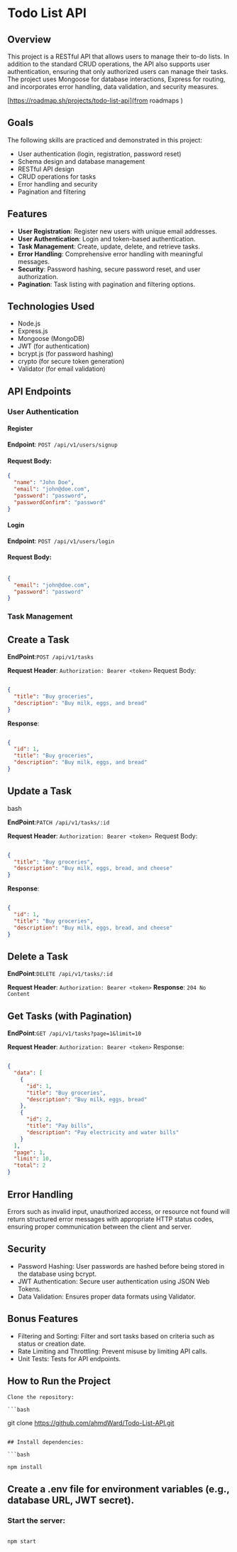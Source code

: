# Todo List API

## Overview

This project is a RESTful API that allows users to manage their to-do lists. In addition to the standard CRUD operations, the API also supports user authentication, ensuring that only authorized users can manage their tasks. The project uses Mongoose for database interactions, Express for routing, and incorporates error handling, data validation, and security measures.

[https://roadmap.sh/projects/todo-list-api](from roadmaps )
## Goals

The following skills are practiced and demonstrated in this project:

- User authentication (login, registration, password reset)
- Schema design and database management
- RESTful API design
- CRUD operations for tasks
- Error handling and security
- Pagination and filtering

## Features

- **User Registration**: Register new users with unique email addresses.
- **User Authentication**: Login and token-based authentication.
- **Task Management**: Create, update, delete, and retrieve tasks.
- **Error Handling**: Comprehensive error handling with meaningful messages.
- **Security**: Password hashing, secure password reset, and user authorization.
- **Pagination**: Task listing with pagination and filtering options.

## Technologies Used

- Node.js
- Express.js
- Mongoose (MongoDB)
- JWT (for authentication)
- bcrypt.js (for password hashing)
- crypto (for secure token generation)
- Validator (for email validation)

## API Endpoints

### User Authentication

#### Register

**Endpoint**: `POST /api/v1/users/signup`

#### Request Body:

```json
{
  "name": "John Doe",
  "email": "john@doe.com",
  "password": "password",
  "passwordConfirm": "password"
}

```
#### Login
**Endpoint**: `POST /api/v1/users/login`


#### Request Body:

```json

{
  "email": "john@doe.com",
  "password": "password"
}
```


### Task Management

## Create a Task


**EndPoint**:`POST /api/v1/tasks`

**Request Header**: `Authorization: Bearer <token>` Request Body:

```json

{
  "title": "Buy groceries",
  "description": "Buy milk, eggs, and bread"
}
```
**Response**:

```json

{
  "id": 1,
  "title": "Buy groceries",
  "description": "Buy milk, eggs, and bread"
}
```

## Update a Task

bash

**EndPoint**:`PATCH /api/v1/tasks/:id`

**Request Header**: `Authorization: Bearer <token> `Request Body:

```json

{
  "title": "Buy groceries",
  "description": "Buy milk, eggs, bread, and cheese"
}
```
**Response**:

```json

{
  "id": 1,
  "title": "Buy groceries",
  "description": "Buy milk, eggs, bread, and cheese"
}
```
## Delete a Task


**EndPoint**:`DELETE /api/v1/tasks/:id`

**Request Header**: `Authorization: Bearer <token>` **Response**: `204 No Content`

## Get Tasks (with Pagination)


**EndPoint**:`GET /api/v1/tasks?page=1&limit=10`

**Request Header**: `Authorization: Bearer <token>` Response:

```json

{
  "data": [
    {
      "id": 1,
      "title": "Buy groceries",
      "description": "Buy milk, eggs, bread"
    },
    {
      "id": 2,
      "title": "Pay bills",
      "description": "Pay electricity and water bills"
    }
  ],
  "page": 1,
  "limit": 10,
  "total": 2
}
```
## Error Handling

Errors such as invalid input, unauthorized access, or resource not found will return structured error messages with appropriate HTTP status codes, ensuring proper communication between the client and server.

## Security

- Password Hashing: User passwords are hashed before being stored in the database using bcrypt.
- JWT Authentication: Secure user authentication using JSON Web Tokens.
- Data Validation: Ensures proper data formats using Validator.

## Bonus Features

   - Filtering and Sorting: Filter and sort tasks based on criteria such as status or creation date.
   - Rate Limiting and Throttling: Prevent misuse by limiting API calls.
   - Unit Tests: Tests for API endpoints.

## How to Run the Project

    Clone the repository:

    ```bash

git clone https://github.com/ahmdWard/Todo-List-API.git
```

## Install dependencies:

```bash

npm install
``` 
## Create a .env file for environment variables (e.g., database URL, JWT secret).

### Start the server:

```bash

npm start
```